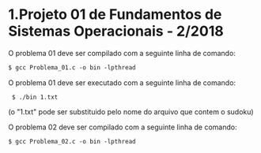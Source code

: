 # 1.Projeto 01 de Fundamentos de Sistemas Operacionais - 2/2018

O problema 01 deve ser compilado com a seguinte linha de comando:
``` markdown
$ gcc Problema_01.c -o bin -lpthread
```
O problema 01 deve ser executado com a seguinte linha de comando: 
```
 $ ./bin 1.txt
 ```
(o "1.txt" pode ser substituido pelo nome do arquivo que contem o sudoku)

O problema 02 deve ser compilado com a seguinte linha de comando: 
```
$ gcc Problema_02.c -o bin -lpthread
```
